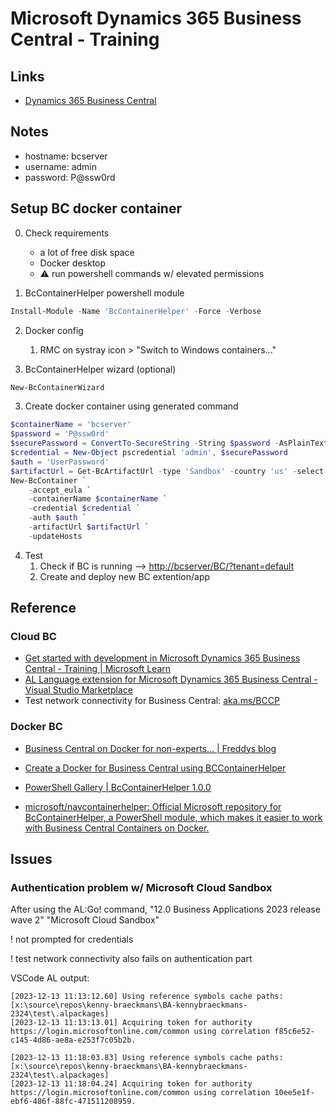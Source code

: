 # Microsoft Dynamics 365 Business Central - Training

## Links

- [Dynamics 365 Business Central](https://businesscentral.dynamics.com/5e74901d-334f-46e3-96d1-47d842585abd/Sandbox?company=CRONUS%20BE)

## Notes

- hostname: bcserver
- username: admin
- password: P@ssw0rd

## Setup BC docker container

0. Check requirements
    - a lot of free disk space
    - Docker desktop
    - ⚠️ run powershell commands w/ elevated permissions

1. BcContainerHelper powershell module

``` powershell
Install-Module -Name 'BcContainerHelper' -Force -Verbose
```

2. Docker config
    1. RMC on systray icon > "Switch to Windows containers..."

3. BcContainerHelper wizard (optional)

``` powershell
New-BcContainerWizard
```

3. Create docker container using generated command

``` powershell
$containerName = 'bcserver'
$password = 'P@ssw0rd'
$securePassword = ConvertTo-SecureString -String $password -AsPlainText -Force
$credential = New-Object pscredential 'admin', $securePassword
$auth = 'UserPassword'
$artifactUrl = Get-BcArtifactUrl -type 'Sandbox' -country 'us' -select 'Latest'
New-BcContainer `
    -accept_eula `
    -containerName $containerName `
    -credential $credential `
    -auth $auth `
    -artifactUrl $artifactUrl `
    -updateHosts

```

4. Test
    1. Check if BC is running --> [http://bcserver/BC/?tenant=default](http://bcserver/BC/?tenant=default)
    2. Create and deploy new BC extention/app


## Reference

### Cloud BC

- [Get started with development in Microsoft Dynamics 365 Business Central - Training | Microsoft Learn](https://learn.microsoft.com/en-us/training/paths/development-get-started-business-central/)
- [AL Language extension for Microsoft Dynamics 365 Business Central - Visual Studio Marketplace](https://marketplace.visualstudio.com/items?itemName=ms-dynamics-smb.al)
- Test network connectivity for Business Central: [aka.ms/BCCP](https://aka.ms/BCCP)

### Docker BC

- [Business Central on Docker for non-experts… | Freddys blog](https://freddysblog.com/2019/08/20/business-central-on-docker-for-non-experts/)
- [Create a Docker for Business Central using BCContainerHelper](https://community.dynamics.com/blogs/post/?postid=34d79023-b847-41bb-b805-f4bc207f3065)

- [PowerShell Gallery | BcContainerHelper 1.0.0](https://www.powershellgallery.com/packages/BcContainerHelper/)
- [microsoft/navcontainerhelper: Official Microsoft repository for BcContainerHelper, a PowerShell module, which makes it easier to work with Business Central Containers on Docker.](https://github.com/microsoft/navcontainerhelper)

## Issues

### Authentication problem w/ Microsoft Cloud Sandbox

After using the AL:Go! command, 
    "12.0 Business Applications 2023 release wave 2"
    "Microsoft Cloud Sandbox"

! not prompted for credentials

! test network connectivity also fails on authentication part

VSCode AL output:

```
[2023-12-13 11:13:12.60] Using reference symbols cache paths: [x:\source\repos\kenny-braeckmans\BA-kennybraeckmans-2324\test\.alpackages]
[2023-12-13 11:13:13.01] Acquiring token for authority https://login.microsoftonline.com/common using correlation f85c6e52-c145-4d86-ae8a-e253f7c05b2b.
```

```
[2023-12-13 11:18:03.83] Using reference symbols cache paths: [x:\source\repos\kenny-braeckmans\BA-kennybraeckmans-2324\test\.alpackages]
[2023-12-13 11:18:04.24] Acquiring token for authority https://login.microsoftonline.com/common using correlation 10ee5e1f-ebf6-486f-88fc-471511208959.
```

